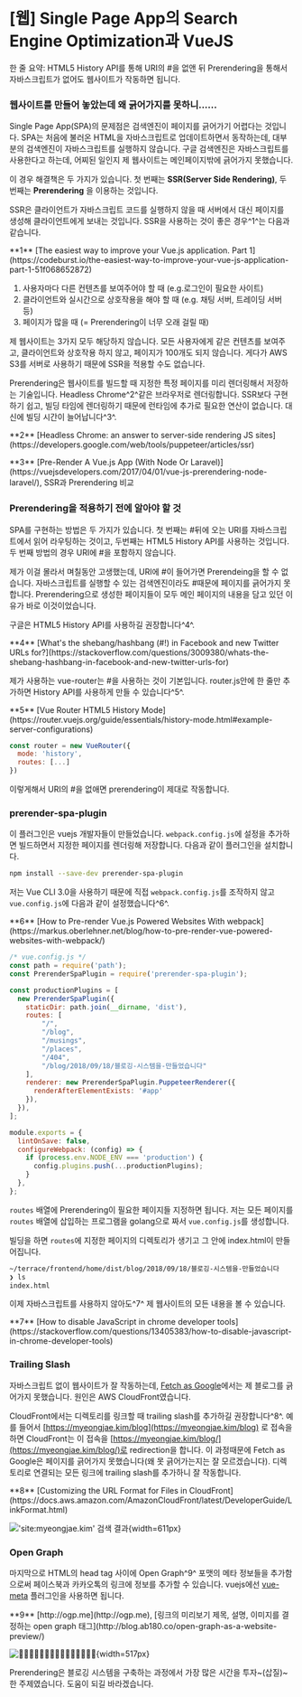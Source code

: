 # [웹] Single Page App의 Search Engine Optimization과 VueJS

한 줄 요약: HTML5 History API를 통해 URI의 #을 없앤 뒤 Prerendering을 통해서 자바스크립트가 없어도 웹사이트가 작동하면 됩니다.

### 웹사이트를 만들어 놓았는데 왜 긁어가지를 못하니......

Single Page App(SPA)의 문제점은 검색엔진이 페이지를 긁어가기 어렵다는 것입니다. SPA는 처음에 불러온 HTML을 자바스크립트로 업데이트하면서 동작하는데, 대부분의 검색엔진이 자바스크립트를 실행하지 않습니다. 구글 검색엔진은 자바스크립트를 사용한다고 하는데, 어찌된 일인지 제 웹사이트는 메인페이지밖에 긁어가지 못했습니다.

이 경우 해결책은 두 가지가 있습니다. 첫 번째는 **SSR(Server Side Rendering)**, 두 번째는 **Prerendering** 을 이용하는 것입니다.

SSR은 클라이언트가 자바스크립트 코드를 실행하지 않을 때 서버에서 대신 페이지를 생성해 클라이언트에게 보내는 것입니다. SSR을 사용하는 것이 좋은 경우^1^는 다음과 같습니다.

<p class="footnote">**1** [The easiest way to improve your Vue.js application. Part 1](https://codeburst.io/the-easiest-way-to-improve-your-vue-js-application-part-1-51f068652872)</p>

1. 사용자마다 다른 컨텐츠를 보여주어야 할 때 (e.g.로그인이 필요한 사이트)
2. 클라이언트와 실시간으로 상호작용을 해야 할 때 (e.g. 채팅 서버, 트레이딩 서버 등)
3. 페이지가 많을 때 (= Prerendering이 너무 오래 걸릴 때)

제 웹사이트는 3가지 모두 해당하지 않습니다. 모든 사용자에게 같은 컨텐츠를 보여주고, 클라이언트와 상호작용 하지 않고, 페이지가 100개도 되지 않습니다. 게다가 AWS S3를 서버로 사용하기 때문에 SSR을 적용할 수도 없습니다.

Prerendering은 웹사이트를 빌드할 때 지정한 특정 페이지를 미리 렌더링해서 저장하는 기술입니다. Headless Chrome^2^같은 브라우저로 렌더링합니다. SSR보다 구현하기 쉽고, 빌딩 타임에 렌더링하기 때문에 런타임에 추가로 필요한 연산이 없습니다. 대신에 빌딩 시간이 늘어납니다^3^.

<p class="footnote">
**2** [Headless Chrome: an answer to server-side rendering JS sites](https://developers.google.com/web/tools/puppeteer/articles/ssr)
</p>

<p class="footnote">
**3** [Pre-Render A Vue.js App (With Node Or Laravel)](https://vuejsdevelopers.com/2017/04/01/vue-js-prerendering-node-laravel/), SSR과 Prerendering 비교
</p>

### Prerendering을 적용하기 전에 알아야 할 것

SPA를 구현하는 방법은 두 가지가 있습니다. 첫 번째는 #뒤에 오는 URI를 자바스크립트에서 읽어 라우팅하는 것이고, 두번째는 HTML5 History API를 사용하는 것입니다. 두 번째 방법의 경우 URI에 #을 포함하지 않습니다.

제가 이걸 몰라서 며칠동안 고생했는데, URI에 #이 들어가면 Prerendeing을 할 수 없습니다. 자바스크립트를 실행할 수 있는 검색엔진이라도 #때문에 페이지를 긁어가지 못합니다. Prerendering으로 생성한 페이지들이 모두 메인 페이지의 내용을 담고 있던 이유가 바로 이것이었습니다.

구글은 HTML5 History API를 사용하길 권장합니다^4^.

<p class="footnote">
**4** [What's the shebang/hashbang (#!) in Facebook and new Twitter URLs for?](https://stackoverflow.com/questions/3009380/whats-the-shebang-hashbang-in-facebook-and-new-twitter-urls-for)
</p>


제가 사용하는 vue-router는 #을 사용하는 것이 기본입니다. router.js안에 한 줄만 추가하면 History API를 사용하게 만들 수 있습니다^5^.

<p class="footnote">
**5** [Vue Router HTML5 History Mode](https://router.vuejs.org/guide/essentials/history-mode.html#example-server-configurations)
</p>

```javascript
const router = new VueRouter({
  mode: 'history',
  routes: [...]
})
```

이렇게해서 URI의 #을 없애면 prerendering이 제대로 작동합니다.

### prerender-spa-plugin

이 플러그인은 vuejs 개발자들이 만들었습니다. `webpack.config.js`에 설정을 추가하면 빌드하면서 지정한 페이지를 렌더링해 저장합니다. 다음과 같이 플러그인을 설치합니다.

```bash
npm install --save-dev prerender-spa-plugin
```

저는 Vue CLI 3.0을 사용하기 때문에 직접 `webpack.config.js`를 조작하지 않고 `vue.config.js`에 다음과 같이 설정했습니다^6^.

<p class="footnote">
**6** [How to Pre-render Vue.js Powered Websites With webpack](https://markus.oberlehner.net/blog/how-to-pre-render-vue-powered-websites-with-webpack/)
</p>

```javascript
/* vue.config.js */
const path = require('path');
const PrerenderSpaPlugin = require('prerender-spa-plugin');

const productionPlugins = [
  new PrerenderSpaPlugin({
    staticDir: path.join(__dirname, 'dist'),
    routes: [
        "/",
        "/blog",
        "/musings",
        "/places",
        "/404",
        "/blog/2018/09/18/블로깅-시스템을-만들었습니다"
    ],
    renderer: new PrerenderSpaPlugin.PuppeteerRenderer({
      renderAfterElementExists: '#app'
    }),
  }),
];

module.exports = {
  lintOnSave: false,
  configureWebpack: (config) => {
    if (process.env.NODE_ENV === 'production') {
      config.plugins.push(...productionPlugins);
    }
  },
};
```

`routes` 배열에 Prerendering이 필요한 페이지들 지정하면 됩니다. 저는 모든 페이지를 `routes` 배열에 삽입하는 프로그램을 golang으로 짜서 `vue.config.js`를 생성합니다.

빌딩을 하면 `routes`에 지정한 페이지의 디렉토리가 생기고 그 안에 index.html이 만들어집니다.

```bash
~/terrace/frontend/home/dist/blog/2018/09/18/블로깅-시스템을-만들었습니다
❯ ls
index.html
```

이제 자바스크립트를 사용하지 않아도^7^ 제 웹사이트의 모든 내용을 볼 수 있습니다.

<p class="footnote">
**7** [How to disable JavaScript in chrome developer tools](https://stackoverflow.com/questions/13405383/how-to-disable-javascript-in-chrome-developer-tools)
</p>

### Trailing Slash

자바스크립트 없이 웹사이트가 잘 작동하는데, [Fetch as Google](https://www.google.com/webmasters/tools/googlebot-fetch)에서는 제 블로그를 긁어가지 못했습니다. 원인은 AWS CloudFront였습니다.

CloudFront에서는 디렉토리를 링크할 때 trailing slash를 추가하길 권장합니다^8^. 예를 들어서 [https://myeongjae.kim/blog](https://myeongjae.kim/blog) 로 접속을 하면 CloudFront는 이 접속을 [https://myeongjae.kim/blog/](https://myeongjae.kim/blog/)로 redirection을 합니다. 이 과정때문에 Fetch as Google은 페이지를 긁어가지 못했습니다(왜 못 긁어가는지는 잘 모르겠습니다). 디렉토리로 연결되는 모든 링크에 trailing slash를 추가하니 잘 작동합니다.

<p class="footnote">
**8** [Customizing the URL Format for Files in CloudFront](https://docs.aws.amazon.com/AmazonCloudFront/latest/DeveloperGuide/LinkFormat.html)
</p>

!['site:myeongjae.kim' 검색 결과](https://cdn.myeongjae.kim/blog/2018/09/google_search_result.png){width=611px}

### Open Graph

마지막으로 HTML의 head tag 사이에 Open Graph^9^ 포맷의 메타 정보들을 추가함으로써 페이스북과 카카오톡의 링크에 정보를 추가할 수 있습니다. vuejs에선 [vue-meta](https://github.com/declandewet/vue-meta) 플러그인을 사용하면 됩니다.

<p class="footnote">
**9** [http://ogp.me](http://ogp.me), [링크의 미리보기 제목, 설명, 이미지를 결정하는 open graph 태그](http://blog.ab180.co/open-graph-as-a-website-preview/)
<p>

![🙈🙈🙈🙈🙈🙈🙈🙈🙈🙈🙈🙈🙈🙈🙈](https://cdn.myeongjae.kim/blog/2018/09/fb-meta.png){width=517px}

Prerendering은 블로깅 시스템을 구축하는 과정에서 가장 많은 시간을 투자~(삽질)~한 주제였습니다. 도움이 되길 바라겠습니다.